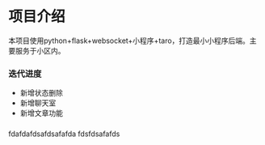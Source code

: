 

# 项目介绍
本项目使用python+flask+websocket+小程序+taro，打造最小小程序后端。主要服务于小区内。

### 迭代进度
- 新增状态删除
- 新增聊天室
- 新增文章功能



### 
fdafdafdsafdsafafda
fdsfdsafafds
